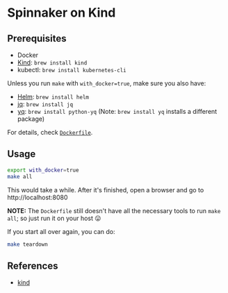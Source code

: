 
# Spinnaker on Kind

## Prerequisites

* Docker
* [Kind][1]: `brew install kind`
* kubectl: `brew install kubernetes-cli`

Unless you run `make` with `with_docker=true`, make sure you also have:

* [Helm][2]: `brew install helm`
* [jq][3]: `brew install jq`
* [yq][4]: `brew install python-yq` (Note: `brew install yq` installs a different package)

For details, check [`Dockerfile`](./Dockerfile).

## Usage

```sh
export with_docker=true
make all
```

This would take a while. After it's finished, open a browser and go to http://localhost:8080

**NOTE:** The `Dockerfile` still doesn't have all the necessary tools to run `make all`; so just run it on your host 😛

If you start all over again, you can do:

```sh
make teardown
```

## References

* [kind](https://kind.sigs.k8s.io/)

[1]: https://github.com/kubernetes-sigs/kind
[2]: https://github.com/helm/helm
[3]: https://stedolan.github.io/jq/manual/
[4]: https://kislyuk.github.io/yq/
